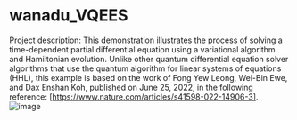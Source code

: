 # wanadu_VQEES

Project description: This demonstration illustrates the process of solving a time-dependent partial differential equation using a variational algorithm and Hamiltonian evolution. Unlike other quantum differential equation solver algorithms that use the quantum algorithm for linear systems of equations (HHL), this example is based on the work of Fong Yew Leong, Wei-Bin Ewe, and Dax Enshan Koh, published on June 25, 2022, in the following reference: [https://www.nature.com/articles/s41598-022-14906-3].
![image](https://user-images.githubusercontent.com/17401630/221960933-3ecb795c-d65d-43a6-8683-8812fd4cb2a6.png)
